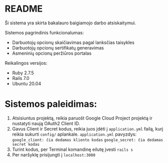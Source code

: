 # README

Ši sistema yra skirta bakalauro baigiamojo darbo atsiskaitymui.

Sistemos pagrindinis funkcionalumas:
* Darbuotojų opcionų skaičiavimas pagal lanksčias taisykles
* Darbuotojų opcionų sertifikatų generavimas
* Asmeninių opcionų peržiūros portalas

Reikalingos versijos:
- Ruby 2.7.5
- Rails 7.0
- Ubuntu 20.04

# Sistemos paleidimas:

1. Atsisiuntus projektą, reikia paruošt Google Cloud Project projektą ir nustatyti naują OAuth2 Client ID.
2. Gavus Client ir Secret kodus, reikia juos įdėti į `application.yml` failą, kurį reikia sukurti `config/` aplankale.
    `application.yml` pavyzdys:
    `google_client: čia dedamas kliento kodas`
    `google_secret: čia dedamas secret kodas`
3. Turint kodus, per Terminal komandinę eilutę įvesti `rails s`
4. Per naršyklę prisijungti į `localhost:3000`
